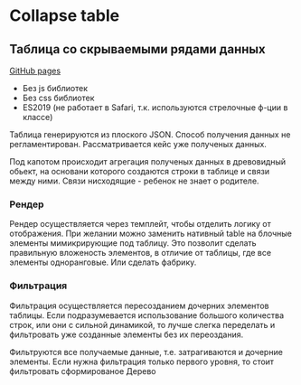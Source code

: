 # Collapse table
## Таблица со скрываемыми рядами данных

[GitHub pages](https://kantrop.github.io/Collapse-Table/)
* Без js библиотек
* Без css библиотек
* ES2019 (не работает в Safari, т.к. используются стрелочные ф-ции в классе)

Таблица генерируются из плоского JSON.
Способ получения данных не регламентирован. Рассматривается кейс уже полученых данных. 

Под капотом происходит агрегация полученых данных в древовидный обьект, на основани которого создаются строки в таблице и связи между ними. Связи нисходящие - ребенок не знает о родителе.

### Рендер
Рендер осуществляется через темплейт, чтобы отделить логику от отображения. При желании можно заменить нативный table на блочные элементы мимикрирующие под таблицу. Это позволит сделать правильную вложеность элементов, в отличие от таблицы, где все элементы одноранговые. Или сделать фабрику.

### Фильтрация
Фильтрация осуществляется пересозданием дочерних элементов таблицы. Если подразумевается использование большого количества строк, или они с сильной динамикой, то лучше слегка переделать и фильтровать уже созданные элементы без их переоздания.

Фильтруются все получаемые данные, т.е. затрагиваются и дочерние элементы. Если нужна фильтрация только первого уровня, то стоит фильтровать сформированое Дерево

